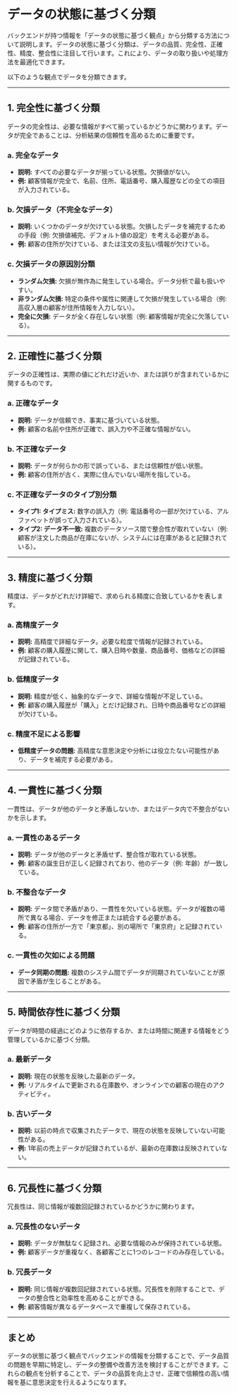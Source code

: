 # データの状態に基づく分類

バックエンドが持つ情報を「データの状態に基づく観点」から分類する方法について説明します。データの状態に基づく分類は、データの品質、完全性、正確性、精度、整合性に注目して行います。これにより、データの取り扱いや処理方法を最適化できます。

以下のような観点でデータを分類できます。

---

## **1. 完全性に基づく分類**
データの完全性は、必要な情報がすべて揃っているかどうかに関わります。データが完全であることは、分析結果の信頼性を高めるために重要です。

### **a. 完全なデータ**
- **説明:** すべての必要なデータが揃っている状態。欠損値がない。
- **例:** 顧客情報が完全で、名前、住所、電話番号、購入履歴などの全ての項目が入力されている。

### **b. 欠損データ（不完全なデータ）**
- **説明:** いくつかのデータが欠けている状態。欠損したデータを補完するための手段（例: 欠損値補完、デフォルト値の設定）を考える必要がある。
- **例:** 顧客の住所が欠けている、または注文の支払い情報が欠けている。

### **c. 欠損データの原因別分類**
- **ランダム欠損:** 欠損が無作為に発生している場合。データ分析で最も扱いやすい。
- **非ランダム欠損:** 特定の条件や属性に関連して欠損が発生している場合（例: 高収入層の顧客が住所情報を入力しない）。
- **完全に欠損:** データが全く存在しない状態（例: 顧客情報が完全に欠落している）。

---

## **2. 正確性に基づく分類**
データの正確性は、実際の値にどれだけ近いか、または誤りが含まれているかに関するものです。

### **a. 正確なデータ**
- **説明:** データが信頼でき、事実に基づいている状態。
- **例:** 顧客の名前や住所が正確で、誤入力や不正確な情報がない。

### **b. 不正確なデータ**
- **説明:** データが何らかの形で誤っている、または信頼性が低い状態。
- **例:** 顧客の住所が古く、実際に住んでいない場所を指している。

### **c. 不正確なデータのタイプ別分類**
- **タイプ1: タイプミス:** 数字の誤入力（例: 電話番号の一部が欠けている、アルファベットが誤って入力されている）。
- **タイプ2: データ不一致:** 複数のデータソース間で整合性が取れていない（例: 顧客が注文した商品が在庫にないが、システムには在庫があると記録されている）。

---

## **3. 精度に基づく分類**
精度は、データがどれだけ詳細で、求められる精度に合致しているかを表します。

### **a. 高精度データ**
- **説明:** 高精度で詳細なデータ。必要な粒度で情報が記録されている。
- **例:** 顧客の購入履歴に関して、購入日時や数量、商品番号、価格などの詳細が記録されている。

### **b. 低精度データ**
- **説明:** 精度が低く、抽象的なデータで、詳細な情報が不足している。
- **例:** 顧客の購入履歴が「購入」とだけ記録され、日時や商品番号などの詳細が欠けている。

### **c. 精度不足による影響**
- **低精度データの問題:** 高精度な意思決定や分析には役立たない可能性があり、データを補完する必要がある。

---

## **4. 一貫性に基づく分類**
一貫性は、データが他のデータと矛盾しないか、またはデータ内で不整合がないかを示します。

### **a. 一貫性のあるデータ**
- **説明:** データが他のデータと矛盾せず、整合性が取れている状態。
- **例:** 顧客の誕生日が正しく記録されており、他のデータ（例: 年齢）が一致している。

### **b. 不整合なデータ**
- **説明:** データ間で矛盾があり、一貫性を欠いている状態。データが複数の場所で異なる場合、データを修正または統合する必要がある。
- **例:** 顧客の住所が一方で「東京都」、別の場所で「東京府」と記録されている。

### **c. 一貫性の欠如による問題**
- **データ同期の問題:** 複数のシステム間でデータが同期されていないことが原因で矛盾が生じることがある。

---

## **5. 時間依存性に基づく分類**
データが時間の経過にどのように依存するか、または時間に関連する情報をどう管理しているかに基づく分類。

### **a. 最新データ**
- **説明:** 現在の状態を反映した最新のデータ。
- **例:** リアルタイムで更新される在庫数や、オンラインでの顧客の現在のアクティビティ。

### **b. 古いデータ**
- **説明:** 以前の時点で収集されたデータで、現在の状態を反映していない可能性がある。
- **例:** 1年前の売上データが記録されているが、最新の在庫数は反映されていない。

---

## **6. 冗長性に基づく分類**
冗長性は、同じ情報が複数回記録されているかどうかに関わります。

### **a. 冗長性のないデータ**
- **説明:** データが無駄なく記録され、必要な情報のみが保持されている状態。
- **例:** 顧客データが重複なく、各顧客ごとに1つのレコードのみ存在している。

### **b. 冗長データ**
- **説明:** 同じ情報が複数回記録されている状態。冗長性を削除することで、データの整合性と効率性を高めることができる。
- **例:** 顧客情報が異なるデータベースで重複して保存されている。

---

## **まとめ**
データの状態に基づく観点でバックエンドの情報を分類することで、データ品質の問題を早期に特定し、データの整備や改善方法を検討することができます。これらの観点を分析することで、データの品質を向上させ、正確で信頼性の高い情報を基に意思決定を行えるようになります。
